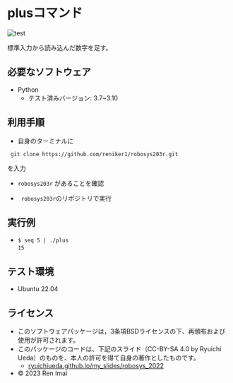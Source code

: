 # plusコマンド

![test](https://github.com/reniker1/robosys203r/actions/workflows/test.yml/badge.svg)

標準入力から読み込んだ数字を足す。

## 必要なソフトウェア

* Python
  * テスト済みバージョン: 3.7~3.10

## 利用手順

* 自身のターミナルに  
```
 git clone https://github.com/reniker1/robosys203r.git 
```  
を入力
* ```robosys203r``` があることを確認

* ``` robosys203r```のリポジトリで実行

## 実行例

*  ``` $ seq 5 | ./plus ```   
``` 15 ```
   

## テスト環境

* Ubuntu 22.04


## ライセンス

 * このソフトウェアパッケージは，3条項BSDライセンスの下、再頒布および使用が許可されます。
 * このパッケージのコードは、下記のスライド（CC-BY-SA 4.0 by Ryuichi Ueda）のものを、本人の許可を得て自身の著作としたものです。
   * [ryuichiueda.github.io/my_slides/robosys_2022](https://ryuichiueda.github.io/my_slides/robosys_2022/lesson7.html#/13)
 * © 2023 Ren Imai
